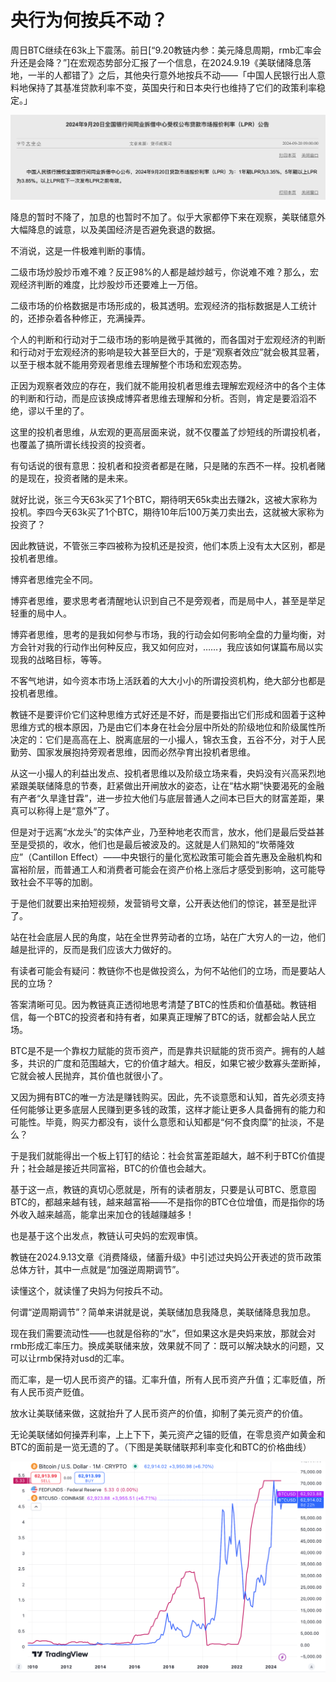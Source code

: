 # 央行为何按兵不动？

周日BTC继续在63k上下震荡。前日[“9.20教链内参：美元降息周期，rmb汇率会升还是会降？”]在宏观态势部分汇报了一个信息，在2024.9.19《美联储降息落地，一半的人都错了》之后，其他央行意外地按兵不动——「中国人民银行出人意料地保持了其基准贷款利率不变，英国央行和日本央行也维持了它们的政策利率稳定。」

![](2024-09-22-A01.png)

降息的暂时不降了，加息的也暂时不加了。似乎大家都停下来在观察，美联储意外大幅降息的诚意，以及美国经济是否避免衰退的数据。

不消说，这是一件极难判断的事情。

二级市场炒股炒币难不难？反正98%的人都是越炒越亏，你说难不难？那么，宏观经济判断的难度，比炒股炒币还要难上一万倍。

二级市场的价格数据是市场形成的，极其透明。宏观经济的指标数据是人工统计的，还掺杂着各种修正，充满操弄。

个人的判断和行动对于二级市场的影响是微乎其微的，而各国对于宏观经济的判断和行动对于宏观经济的影响是较大甚至巨大的，于是“观察者效应”就会极其显著，以至于根本就不能用旁观者思维去理解整个市场和宏观态势。

正因为观察者效应的存在，我们就不能用投机者思维去理解宏观经济中的各个主体的判断和行动，而是应该换成博弈者思维去理解和分析。否则，肯定是要滔滔不绝，谬以千里的了。

这里的投机者思维，从宏观的更高层面来说，就不仅覆盖了炒短线的所谓投机者，也覆盖了搞所谓长线投资的投资者。

有句话说的很有意思：投机者和投资者都是在赌，只是赌的东西不一样。投机者赌的是现在，投资者赌的是未来。

就好比说，张三今天63k买了1个BTC，期待明天65k卖出去赚2k，这被大家称为投机。李四今天63k买了1个BTC，期待10年后100万美刀卖出去，这就被大家称为投资了？

因此教链说，不管张三李四被称为投机还是投资，他们本质上没有太大区别，都是投机者思维。

博弈者思维完全不同。

博弈者思维，要求思考者清醒地认识到自己不是旁观者，而是局中人，甚至是举足轻重的局中人。

博弈者思维，思考的是我如何参与市场，我的行动会如何影响全盘的力量均衡，对方会针对我的行动作出何种反应，我又如何应对，……，我应该如何谋篇布局以实现我的战略目标，等等。

不客气地讲，如今资本市场上活跃着的大大小小的所谓投资机构，绝大部分也都是投机者思维。

教链不是要评价它们这种思维方式好还是不好，而是要指出它们形成和固着于这种思维方式的根本原因，乃是由它们本身在社会分层中所处的阶级地位和阶级属性所决定的：它们是高高在上、脱离底层的一小撮人，锦衣玉食，五谷不分，对于人民勤劳、国家发展抱持旁观者思维，因而必然孕育出投机者思维。

从这一小撮人的利益出发点、投机者思维以及阶级立场来看，央妈没有兴高采烈地紧跟美联储降息的节奏，赶紧做出开闸放水的姿态，让在“枯水期”快要渴死的金融有产者“久旱逢甘霖”，进一步拉大他们与底层普通人之间本已巨大的财富差距，果真可以称得上是“意外”了。

但是对于远离“水龙头”的实体产业，乃至种地老农而言，放水，他们是最后受益甚至是受损的，收水，他们也是最后被波及的。这就是人们熟知的“坎蒂隆效应”（Cantillon Effect）——中央银行的量化宽松政策可能会首先惠及金融机构和富裕阶层，而普通工人和消费者可能会在资产价格上涨后才感受到影响，这可能导致社会不平等的加剧。

于是他们就要出来拍短视频，发营销号文章，公开表达他们的惊诧，甚至是批评了。

站在社会底层人民的角度，站在全世界劳动者的立场，站在广大穷人的一边，他们越是批评的，反而是我们应该大力做好的。

有读者可能会有疑问：教链你不也是做投资么，为何不站他们的立场，而是要站人民的立场？

答案清晰可见。因为教链真正透彻地思考清楚了BTC的性质和价值基础。教链相信，每一个BTC的投资者和持有者，如果真正理解了BTC的话，就都会站人民立场。

BTC是不是一个靠权力赋能的货币资产，而是靠共识赋能的货币资产。拥有的人越多，共识的广度和范围越大，它的价值才越大。相反，如果它被少数寡头垄断掉，它就会被人民抛弃，其价值也就很小了。

又因为拥有BTC的唯一方法是赚钱购买。因此，先不谈意愿和认知，首先必须支持任何能够让更多底层人民赚到更多钱的政策，这样才能让更多人具备拥有的能力和可能性。毕竟，购买力都没有，谈什么意愿和认知都是“何不食肉糜”的扯淡，不是么？

于是我们就能得出一个板上钉钉的结论：社会贫富差距越大，越不利于BTC价值提升；社会越是接近共同富裕，BTC的价值也会越大。

基于这一点，教链的真切心愿就是，所有的读者朋友，只要是认可BTC、愿意囤BTC的，都越来越有钱，越来越富裕——不是指你的BTC仓位增值，而是指你的场外收入越来越高，能拿出来加仓的钱越赚越多！

也是基于这个出发点，教链认可央妈的宏观审慎。

教链在2024.9.13文章《消费降级，储蓄升级》中引述过央妈公开表述的货币政策总体方针，其中一点就是“加强逆周期调节”。

读懂这个，就读懂了央妈为何按兵不动。

何谓“逆周期调节”？简单来讲就是说，美联储加息我降息，美联储降息我加息。

现在我们需要流动性——也就是俗称的“水”，但如果这水是央妈来放，那就会对rmb形成汇率压力。换成美联储来放，效果就不同了：既可以解决缺水的问题，又可以让rmb保持对usd的汇率。

而汇率，是一切人民币资产的锚。汇率升值，所有人民币资产升值；汇率贬值，所有人民币资产贬值。

放水让美联储来做，这就抬升了人民币资产的价值，抑制了美元资产的价值。

无论美联储如何操弄利率，上上下下，美元资产之锚的贬值，在零息资产如黄金和BTC的面前是一览无遗的了。（下图是美联储联邦利率变化和BTC的价格曲线）

![](2024-09-22-A02.png)

